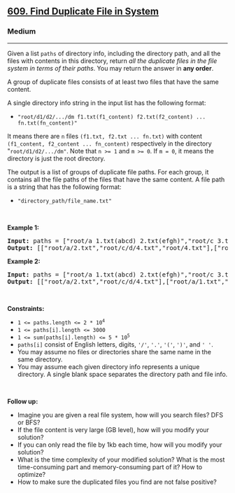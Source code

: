 <h2><a href="https://leetcode.com/problems/find-duplicate-file-in-system/">609. Find Duplicate File in System</a></h2><h3>Medium</h3><hr><div style="user-select: auto;"><p style="user-select: auto;">Given a list <code style="user-select: auto;">paths</code> of directory info, including the directory path, and all the files with contents in this directory, return <em style="user-select: auto;">all the duplicate files in the file system in terms of their paths</em>. You may return the answer in <strong style="user-select: auto;">any order</strong>.</p>

<p style="user-select: auto;">A group of duplicate files consists of at least two files that have the same content.</p>

<p style="user-select: auto;">A single directory info string in the input list has the following format:</p>

<ul style="user-select: auto;">
	<li style="user-select: auto;"><code style="user-select: auto;">"root/d1/d2/.../dm f1.txt(f1_content) f2.txt(f2_content) ... fn.txt(fn_content)"</code></li>
</ul>

<p style="user-select: auto;">It means there are <code style="user-select: auto;">n</code> files <code style="user-select: auto;">(f1.txt, f2.txt ... fn.txt)</code> with content <code style="user-select: auto;">(f1_content, f2_content ... fn_content)</code> respectively in the directory "<code style="user-select: auto;">root/d1/d2/.../dm"</code>. Note that <code style="user-select: auto;">n &gt;= 1</code> and <code style="user-select: auto;">m &gt;= 0</code>. If <code style="user-select: auto;">m = 0</code>, it means the directory is just the root directory.</p>

<p style="user-select: auto;">The output is a list of groups of duplicate file paths. For each group, it contains all the file paths of the files that have the same content. A file path is a string that has the following format:</p>

<ul style="user-select: auto;">
	<li style="user-select: auto;"><code style="user-select: auto;">"directory_path/file_name.txt"</code></li>
</ul>

<p style="user-select: auto;">&nbsp;</p>
<p style="user-select: auto;"><strong style="user-select: auto;">Example 1:</strong></p>
<pre style="user-select: auto;"><strong style="user-select: auto;">Input:</strong> paths = ["root/a 1.txt(abcd) 2.txt(efgh)","root/c 3.txt(abcd)","root/c/d 4.txt(efgh)","root 4.txt(efgh)"]
<strong style="user-select: auto;">Output:</strong> [["root/a/2.txt","root/c/d/4.txt","root/4.txt"],["root/a/1.txt","root/c/3.txt"]]
</pre><p style="user-select: auto;"><strong style="user-select: auto;">Example 2:</strong></p>
<pre style="user-select: auto;"><strong style="user-select: auto;">Input:</strong> paths = ["root/a 1.txt(abcd) 2.txt(efgh)","root/c 3.txt(abcd)","root/c/d 4.txt(efgh)"]
<strong style="user-select: auto;">Output:</strong> [["root/a/2.txt","root/c/d/4.txt"],["root/a/1.txt","root/c/3.txt"]]
</pre>
<p style="user-select: auto;">&nbsp;</p>
<p style="user-select: auto;"><strong style="user-select: auto;">Constraints:</strong></p>

<ul style="user-select: auto;">
	<li style="user-select: auto;"><code style="user-select: auto;">1 &lt;= paths.length &lt;= 2 * 10<sup style="user-select: auto;">4</sup></code></li>
	<li style="user-select: auto;"><code style="user-select: auto;">1 &lt;= paths[i].length &lt;= 3000</code></li>
	<li style="user-select: auto;"><code style="user-select: auto;">1 &lt;= sum(paths[i].length) &lt;= 5 * 10<sup style="user-select: auto;">5</sup></code></li>
	<li style="user-select: auto;"><code style="user-select: auto;">paths[i]</code> consist of English letters, digits, <code style="user-select: auto;">'/'</code>, <code style="user-select: auto;">'.'</code>, <code style="user-select: auto;">'('</code>, <code style="user-select: auto;">')'</code>, and <code style="user-select: auto;">' '</code>.</li>
	<li style="user-select: auto;">You may assume no files or directories share the same name in the same directory.</li>
	<li style="user-select: auto;">You may assume each given directory info represents a unique directory. A single blank space separates the directory path and file info.</li>
</ul>

<p style="user-select: auto;">&nbsp;</p>
<p style="user-select: auto;"><strong style="user-select: auto;">Follow up:</strong></p>

<ul style="user-select: auto;">
	<li style="user-select: auto;">Imagine you are given a real file system, how will you search files? DFS or BFS?</li>
	<li style="user-select: auto;">If the file content is very large (GB level), how will you modify your solution?</li>
	<li style="user-select: auto;">If you can only read the file by 1kb each time, how will you modify your solution?</li>
	<li style="user-select: auto;">What is the time complexity of your modified solution? What is the most time-consuming part and memory-consuming part of it? How to optimize?</li>
	<li style="user-select: auto;">How to make sure the duplicated files you find are not false positive?</li>
</ul>
</div>